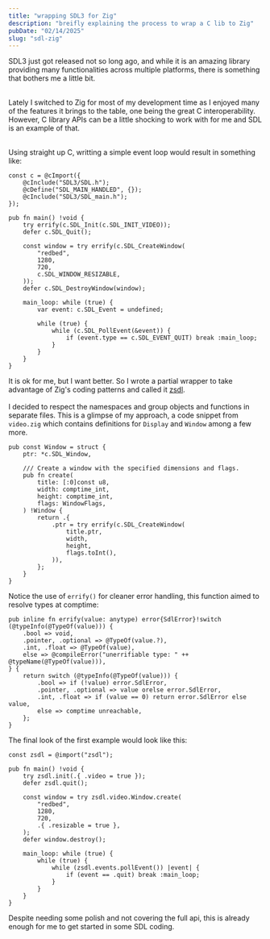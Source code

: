 ```yaml
---
title: "wrapping SDL3 for Zig"
description: "breifly explaining the process to wrap a C lib to Zig"
pubDate: "02/14/2025"
slug: "sdl-zig"
---
```


SDL3 just got released not so long ago, and while it is an amazing library providing many functionalities across multiple platforms, there is something that bothers me a little bit.
<br />
<br />

Lately I switched to Zig for most of my development time as I enjoyed many of the features it brings to the table, one being the great C interoperability. However, C library APIs can be a little shocking to work with for me and SDL is an example of that.
<br />
<br />

Using straight up C, writting a simple event loop would result in something like:

```zig
const c = @cImport({
    @cInclude("SDL3/SDL.h");
    @cDefine("SDL_MAIN_HANDLED", {});
    @cInclude("SDL3/SDL_main.h");
});

pub fn main() !void {
    try errify(c.SDL_Init(c.SDL_INIT_VIDEO));
    defer c.SDL_Quit();

    const window = try errify(c.SDL_CreateWindow(
        "redbed",
        1280,
        720,
        c.SDL_WINDOW_RESIZABLE,
    ));
    defer c.SDL_DestroyWindow(window);

    main_loop: while (true) {
        var event: c.SDL_Event = undefined;

        while (true) {
            while (c.SDL_PollEvent(&event)) {
                if (event.type == c.SDL_EVENT_QUIT) break :main_loop;
            }
        }
    }
}
```

It is ok for me, but I want better. So I wrote a partial wrapper to take advantage of Zig's coding patterns and called it [zsdl](https://github.com/mdmrk/zsdl).
<br/><br/>
I decided to respect the namespaces and group objects and functions in separate files. This is a glimpse of my approach, a code snippet from `video.zig` which contains definitions for `Display` and `Window` among a few more.
```zig
pub const Window = struct {
    ptr: *c.SDL_Window,

    /// Create a window with the specified dimensions and flags.
    pub fn create(
        title: [:0]const u8,
        width: comptime_int,
        height: comptime_int,
        flags: WindowFlags,
    ) !Window {
        return .{
            .ptr = try errify(c.SDL_CreateWindow(
                title.ptr,
                width,
                height,
                flags.toInt(),
            )),
        };
    }
}
```

Notice the use of `errify()` for cleaner error handling, this function aimed to resolve types at comptime:

```zig
pub inline fn errify(value: anytype) error{SdlError}!switch (@typeInfo(@TypeOf(value))) {
    .bool => void,
    .pointer, .optional => @TypeOf(value.?),
    .int, .float => @TypeOf(value),
    else => @compileError("unerrifiable type: " ++ @typeName(@TypeOf(value))),
} {
    return switch (@typeInfo(@TypeOf(value))) {
        .bool => if (!value) error.SdlError,
        .pointer, .optional => value orelse error.SdlError,
        .int, .float => if (value == 0) return error.SdlError else value,
        else => comptime unreachable,
    };
}
```

The final look of the first example would look like this:


```zig
const zsdl = @import("zsdl");

pub fn main() !void {
    try zsdl.init(.{ .video = true });
    defer zsdl.quit();

    const window = try zsdl.video.Window.create(
        "redbed",
        1280,
        720,
        .{ .resizable = true },
    );
    defer window.destroy();

    main_loop: while (true) {
        while (true) {
            while (zsdl.events.pollEvent()) |event| {
                if (event == .quit) break :main_loop;
            }
        }
    }
}
```

Despite needing some polish and not covering the full api, this is already enough for me to get started in some SDL coding.
